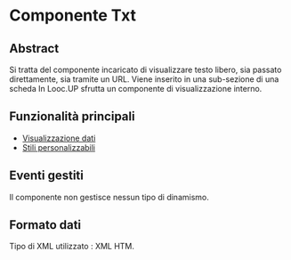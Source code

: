 # Componente Txt

## Abstract
Si tratta del componente incaricato di visualizzare testo libero, sia passato direttamente, sia tramite un URL.
Viene inserito in una sub-sezione di una scheda
In Looc.UP sfrutta un componente di visualizzazione interno.


## Funzionalità principali
- [Visualizzazione dati](Sorgenti/MB/DOC/LOCKNO_F01)
- [Stili personalizzabili](Sorgenti/MB/DOC/LOCKNO_F02)

## Eventi gestiti
Il componente non gestisce nessun tipo di dinamismo.

## Formato dati
Tipo di XML utilizzato :  XML HTM.


